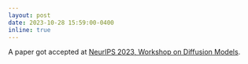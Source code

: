 ```yaml
---
layout: post
date: 2023-10-28 15:59:00-0400
inline: true
---
```


A paper got accepted at [NeurIPS 2023, Workshop on Diffusion Models]([https://diffusionworkshop.github.io/](https://nips.cc/virtual/2023/74848)https://nips.cc/virtual/2023/74848).
